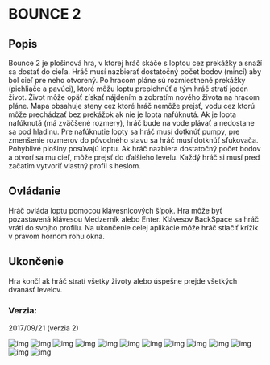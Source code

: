 # BOUNCE 2

## Popis

Bounce 2 je plošinová hra, v ktorej hráč skáče s loptou cez prekážky a snaží sa dostať do cieľa. 
Hráč musí nazbierať dostatočný počet bodov (mincí) aby bol cieľ pre neho otvorený. Po hracom 
pláne sú rozmiestnené prekážky (pichliače a pavúci), ktoré môžu loptu prepichnúť a tým hráč 
stratí jeden život. Život môže opäť získať nájdením a zobratím nového života na hracom pláne. 
Mapa obsahuje steny cez ktoré hráč nemôže prejsť, vodu cez ktorú môže prechádzať bez prekážok 
ak nie je lopta nafúknutá. Ak je lopta nafúknutá (má zväčšené rozmery), hráč bude na vode plávať 
a nedostane sa pod hladinu. Pre nafúknutie lopty sa hráč musí dotknúť pumpy, pre zmenšenie 
rozmerov do pôvodného stavu sa hráč musí dotknúť sfukovača. Pohyblivé plošiny posúvajú loptu. 
Ak hráč nazbiera dostatočný počet bodov a otvorí sa mu cieľ, môže prejsť do ďalšieho levelu.
Každý hráč si musí pred začatím vytvoriť vlastný profil s heslom.

## Ovládanie

Hráč ovláda loptu pomocou klávesnicových šípok. Hra môže byť pozastavená klávesou Medzerník 
alebo Enter. Klávesov BackSpace sa hráč vráti do svojho profilu. Na ukončenie celej aplikácie 
môže hráč stlačiť krížik v pravom hornom rohu okna.

## Ukončenie

Hra končí ak hráč stratí všetky životy alebo úspešne prejde všetkých dvanásť levelov.

### Verzia:
2017/09/21 (verzia 2)


![img](https://github.com/emanuelzaymus/Bounce/blob/master/readme_imgs/Bounce_prez01.JPG)
![img](https://github.com/emanuelzaymus/Bounce/blob/master/readme_imgs/Bounce_prez02.JPG)
![img](https://github.com/emanuelzaymus/Bounce/blob/master/readme_imgs/Bounce_prez03.JPG)
![img](https://github.com/emanuelzaymus/Bounce/blob/master/readme_imgs/Bounce_prez05.JPG)
![img](https://github.com/emanuelzaymus/Bounce/blob/master/readme_imgs/Bounce_prez06.JPG)
![img](https://github.com/emanuelzaymus/Bounce/blob/master/readme_imgs/Bounce_prez07.JPG)
![img](https://github.com/emanuelzaymus/Bounce/blob/master/readme_imgs/Bounce_prez09.JPG)
![img](https://github.com/emanuelzaymus/Bounce/blob/master/readme_imgs/Bounce_prez10.JPG)
![img](https://github.com/emanuelzaymus/Bounce/blob/master/readme_imgs/Bounce_prez11.JPG)
![img](https://github.com/emanuelzaymus/Bounce/blob/master/readme_imgs/Bounce_prez12.JPG)
![img](https://github.com/emanuelzaymus/Bounce/blob/master/readme_imgs/Bounce_prez13.JPG)
![img](https://github.com/emanuelzaymus/Bounce/blob/master/readme_imgs/Bounce_prez14.JPG)
![img](https://github.com/emanuelzaymus/Bounce/blob/master/readme_imgs/Bounce_prez15.JPG)
